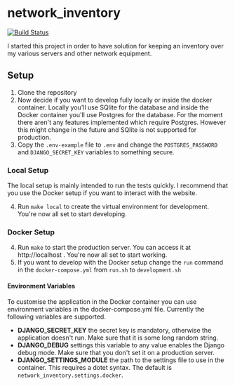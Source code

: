# network_inventory

[![Build Status](https://travis-ci.com/Nebucatnetzer/network_inventory.svg?branch=master)](https://travis-ci.com/Nebucatnetzer/network_inventory)

I started this project in order to have solution for keeping an
inventory over my various servers and other network equipment.

## Setup

1. Clone the repository
2. Now decide if you want to develop fully locally or inside the docker
   container. Locally you'll use SQlite for the database and inside the Docker
   container you'll use Postgres for the database. For the moment there aren't
   any features implemented which require Postgres. However this might change
   in the future and SQlite is not supported for production.
3. Copy the `.env-example` file to `.env` and change the `POSTGRES_PASSWORD`
   and `DJANGO_SECRET_KEY` variables to something secure.

### Local Setup

The local setup is mainly intended to run the tests quickly. I recommend that
you use the Docker setup if you want to interact with the website.

4. Run `make local` to create the virtual environment for development.
   You're now all set to start developing.

### Docker Setup

4. Run `make` to start the production server. You can access it
   at   http://localhost . You're now all set to start working.
5. If you want to develop with the Docker setup change the `run` command in the
   `docker-compose.yml` from `run.sh` to `development.sh`

#### Environment Variables

To customise the application in the Docker container you can use environment
variables in the docker-compose.yml file. Currently the following variables are
supported.

- **DJANGO_SECRET_KEY** the secret key is mandatory, otherwise the application
  doesn't run. Make sure that it is some long random string.
- **DJANGO_DEBUG** settings this variable to any value enables the Django debug
  mode. Make sure that you don't set it on a production server.
- **DJANGO_SETTINGS_MODULE** the path to the settings file to use in the
  container. This requires a dotet syntax. The default is
  `network_inventory.settings.docker`.
